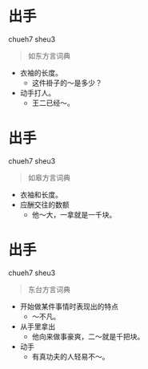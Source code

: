 # 出手
chueh7 sheu3
> 如东方言词典
- 衣袖的长度。
  - 这件褂子的～是多少？
- 动手打人。
  - 王二已经～。

# 出手
chueh7 sheu3
> 如皋方言词典
- 衣袖和长度。
- 应酬交往的数额
  - 他～大，一拿就是一千块。

# 出手
chueh7 sheu3
> 东台方言词典
- 开始做某件事情时表现出的特点
  - ～不凡。
- 从手里拿出
  - 他向来做事豪爽，二～就是千把块。
- 动手
  - 有真功夫的人轻易不～。
